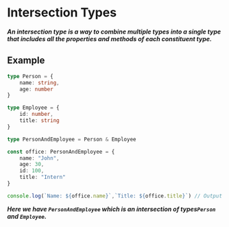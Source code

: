 # Intersection Types
***An intersection type is a way to combine multiple types into a single type that includes all the properties and methods of each constituent type.***

## Example

```ts
type Person = {
    name: string,
    age: number
}

type Employee = {
    id: number,
    title: string
}

type PersonAndEmployee = Person & Employee

const office: PersonAndEmployee = {
    name: "John",
    age: 30,
    id: 100,
    title: "Intern"
}

console.log(`Name: ${office.name}`,`Title: ${office.title}`) // Output => Name: John Title: Intern
```

***Here we have `PersonAndEmployee` which is an intersection of types`Person` and `Employee`.***
